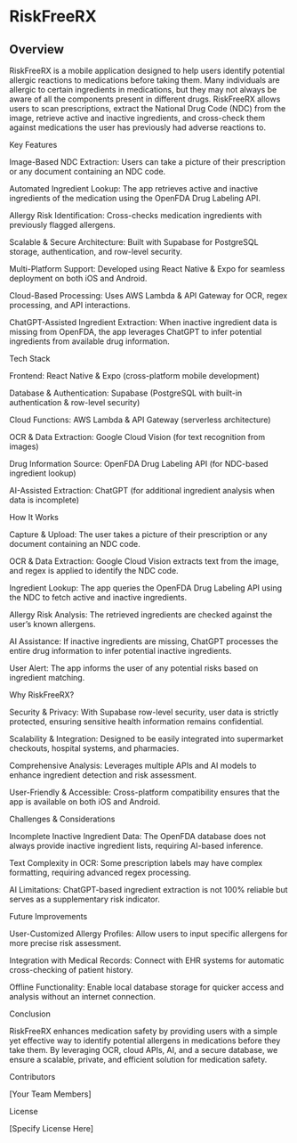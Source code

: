# RiskFreeRX

## Overview

RiskFreeRX is a mobile application designed to help users identify potential allergic reactions to medications before taking them. Many individuals are allergic to certain ingredients in medications, but they may not always be aware of all the components present in different drugs. RiskFreeRX allows users to scan prescriptions, extract the National Drug Code (NDC) from the image, retrieve active and inactive ingredients, and cross-check them against medications the user has previously had adverse reactions to.

Key Features

Image-Based NDC Extraction: Users can take a picture of their prescription or any document containing an NDC code.

Automated Ingredient Lookup: The app retrieves active and inactive ingredients of the medication using the OpenFDA Drug Labeling API.

Allergy Risk Identification: Cross-checks medication ingredients with previously flagged allergens.

Scalable & Secure Architecture: Built with Supabase for PostgreSQL storage, authentication, and row-level security.

Multi-Platform Support: Developed using React Native & Expo for seamless deployment on both iOS and Android.

Cloud-Based Processing: Uses AWS Lambda & API Gateway for OCR, regex processing, and API interactions.

ChatGPT-Assisted Ingredient Extraction: When inactive ingredient data is missing from OpenFDA, the app leverages ChatGPT to infer potential ingredients from available drug information.

Tech Stack

Frontend: React Native & Expo (cross-platform mobile development)

Database & Authentication: Supabase (PostgreSQL with built-in authentication & row-level security)

Cloud Functions: AWS Lambda & API Gateway (serverless architecture)

OCR & Data Extraction: Google Cloud Vision (for text recognition from images)

Drug Information Source: OpenFDA Drug Labeling API (for NDC-based ingredient lookup)

AI-Assisted Extraction: ChatGPT (for additional ingredient analysis when data is incomplete)

How It Works

Capture & Upload: The user takes a picture of their prescription or any document containing an NDC code.

OCR & Data Extraction: Google Cloud Vision extracts text from the image, and regex is applied to identify the NDC code.

Ingredient Lookup: The app queries the OpenFDA Drug Labeling API using the NDC to fetch active and inactive ingredients.

Allergy Risk Analysis: The retrieved ingredients are checked against the user’s known allergens.

AI Assistance: If inactive ingredients are missing, ChatGPT processes the entire drug information to infer potential inactive ingredients.

User Alert: The app informs the user of any potential risks based on ingredient matching.

Why RiskFreeRX?

Security & Privacy: With Supabase row-level security, user data is strictly protected, ensuring sensitive health information remains confidential.

Scalability & Integration: Designed to be easily integrated into supermarket checkouts, hospital systems, and pharmacies.

Comprehensive Analysis: Leverages multiple APIs and AI models to enhance ingredient detection and risk assessment.

User-Friendly & Accessible: Cross-platform compatibility ensures that the app is available on both iOS and Android.

Challenges & Considerations

Incomplete Inactive Ingredient Data: The OpenFDA database does not always provide inactive ingredient lists, requiring AI-based inference.

Text Complexity in OCR: Some prescription labels may have complex formatting, requiring advanced regex processing.

AI Limitations: ChatGPT-based ingredient extraction is not 100% reliable but serves as a supplementary risk indicator.

Future Improvements

User-Customized Allergy Profiles: Allow users to input specific allergens for more precise risk assessment.

Integration with Medical Records: Connect with EHR systems for automatic cross-checking of patient history.

Offline Functionality: Enable local database storage for quicker access and analysis without an internet connection.

Conclusion

RiskFreeRX enhances medication safety by providing users with a simple yet effective way to identify potential allergens in medications before they take them. By leveraging OCR, cloud APIs, AI, and a secure database, we ensure a scalable, private, and efficient solution for medication safety.

Contributors

[Your Team Members]

License

[Specify License Here]

